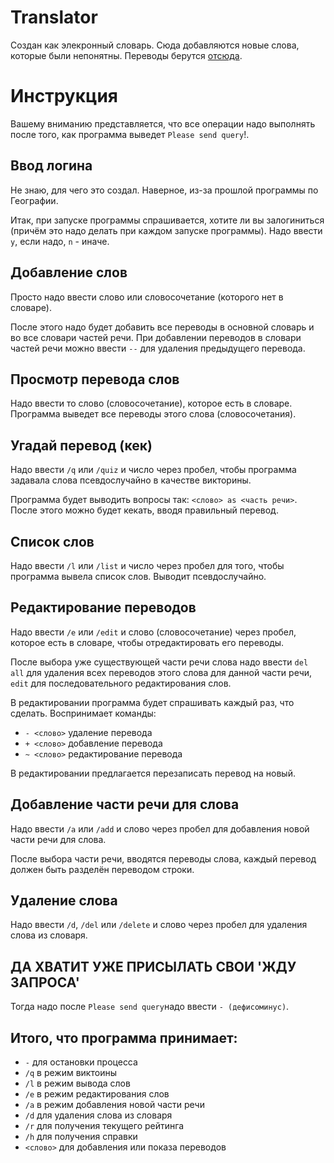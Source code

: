 # Translator

Создан как элекронный словарь. Сюда добавляются новые слова, которые были непонятны. Переводы берутся [отсюда](https://translate.google.com).

# Инструкция

Вашему вниманию представляется, что все операции надо выполнять после того, как программа выведет `Please send query`!.

## Ввод логина

Не знаю, для чего это создал. Наверное, из-за прошлой программы по Географии.

Итак, при запуске программы спрашивается, хотите ли вы залогиниться (причём это надо делать при каждом запуске программы).
Надо ввести `y`, если надо, `n` - иначе.

## Добавление слов

Просто надо ввести слово или словосочетание (которого нет в словаре).

После этого надо будет добавить все переводы в основной словарь и во все словари частей речи.
При добавлении переводов в словари частей речи можно ввести `--` для удаления предыдущего перевода.

## Просмотр перевода слов

Надо ввести то слово (словосочетание), которое есть в словаре. Программа выведет все переводы этого слова (словосочетания).

## Угадай перевод (кек)

Надо ввести `/q` или `/quiz` и число через пробел, чтобы программа задавала слова псевдослучайно в качестве викторины.

Программа будет выводить вопросы так: `<слово> as <часть речи>`.
После этого можно будет кекать, вводя правильный перевод.

## Список слов

Надо ввести `/l` или `/list` и число через пробел для того, чтобы программа вывела список слов. Выводит псевдослучайно.

## Редактирование переводов

Надо ввести `/e` или `/edit` и слово (словосочетание) через пробел, которое есть в словаре, чтобы отредактировать его переводы.

После выбора уже существующей части речи слова надо ввести `del all` для удаления всех переводов этого слова для данной части речи,
`edit` для последовательного редактирования слов.

В редактировании программа будет спрашивать каждый раз, что сделать. Воспринимает команды:
* `- <слово>` удаление перевода
* `+ <слово>` добавление перевода
* `~ <слово>` редактирование перевода

В редактировании предлагается перезаписать перевод на новый.

## Добавление части речи для слова

Надо ввести `/a` или `/add` и слово через пробел для добавления новой части речи для слова.

После выбора части речи, вводятся переводы слова, каждый перевод должен быть разделён переводом строки.

## Удаление слова

Надо ввести `/d`, `/del` или `/delete` и слово через пробел для удаления слова из словаря.

## ДА ХВАТИТ УЖЕ ПРИСЫЛАТЬ СВОИ 'ЖДУ ЗАПРОСА'

Тогда надо после `Please send query`надо  ввести `- (дефисоминус)`.

## Итого, что программа принимает:

* `-`                   для остановки процесса
* `/q`                  в режим виктоины
* `/l`                  в режим вывода слов
* `/e`                  в режим редактирования слов
* `/a`                  в режим добавления новой части речи
* `/d`                  для удаления слова из словаря
* `/r`                  для получения текущего рейтинга
* `/h`                  для получения справки
* `<слово>`               для добавления или показа переводов
